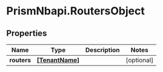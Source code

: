 # PrismNbapi.RoutersObject

## Properties
Name | Type | Description | Notes
------------ | ------------- | ------------- | -------------
**routers** | [**[TenantName]**](TenantName.md) |  | [optional] 


